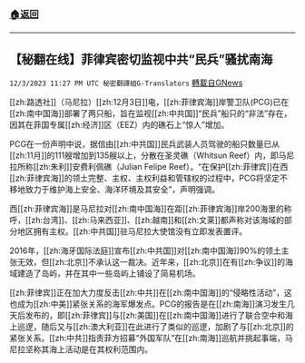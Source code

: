 ###  [:house:返回](README.md)
---


## 【秘翻在线】菲律宾密切监视中共“民兵”骚扰南海
`12/3/2023 11:27 PM UTC 秘密翻譯組G-Translators` [轉載自GNews](https://gnews.org/articles/2067081)

         

[[zh:路透社]]（马尼拉）[[zh:12月3日]]电，[[zh:菲律宾海]]岸警卫队(PCG)已在[[zh:南中国海]]部署了两只船，旨在监视[[zh:中共国]]“民兵”船只的“非法”存在，因其在菲国专属[[zh:经济]]区（EEZ）内的礁石上“惊人”增加。

  PCG在一份声明中说，据信由[[zh:中共国]]民兵武装人员驾驶的船只数量已从[[zh:11月]]的111艘增加到135艘以上，分散在圣灵礁（Whitsun Reef）内，即马尼拉所称[[zh:朱利]]安费利佩礁（Julian Felipe Reef）。“在保护[[zh:菲律宾]]在西[[zh:菲律宾海]]的领土完整、主权、主权利益和管辖权的过程中，PCG将坚定不移地致力于维护海上安全、海洋环境及其安全”，声明强调。

西[[zh:菲律宾海]]是马尼拉对[[zh:南中国海]]在距[[zh:菲律宾海]]岸200海里的称呼，[[zh:台湾]]、[[zh:马来西亚]]、[[zh:越南]]和[[zh:文莱]]都声称对该海域的部分地区拥有主权。[[zh:中共国]]驻马尼拉大使馆没有立即发表置评。

2016年，[[zh:海牙国际法庭]]宣布[[zh:中共国]]对[[zh:南中国海]]90%的领土主张无效，但[[zh:北京]]不承认这一裁决。近年来，[[zh:北京]]在有[[zh:争议]]的海域建造了岛屿，并在其中一些岛屿上铺设了简易机场。

  [[zh:菲律宾]]正在加大力度反击[[zh:中共]]在[[zh:南中国海]]的“侵略性活动”，这也成为[[zh:中美]]紧张关系的海军爆发点。PCG的报告是在[[zh:南海]]演习发生几天后发布的，即[[zh:菲律宾]]与[[zh:美国]]在[[zh:南中国海]]进行了联合空中和海上巡逻，随后又与[[zh:澳大利亚]]在此进行了类似的巡逻，加剧了与[[zh:北京]]的紧张关系。[[zh:中共]]指责菲方招募“外国军队”在[[zh:南海]]巡航并挑起事端，马尼拉坚称其海上活动是在其权利范围内。
